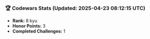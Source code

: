 ### 🏆 Codewars Stats (Updated: 2025-04-23 08:12:15 UTC)

- **Rank:** 8 kyu
- **Honor Points:** 3
- **Completed Challenges:** 1
